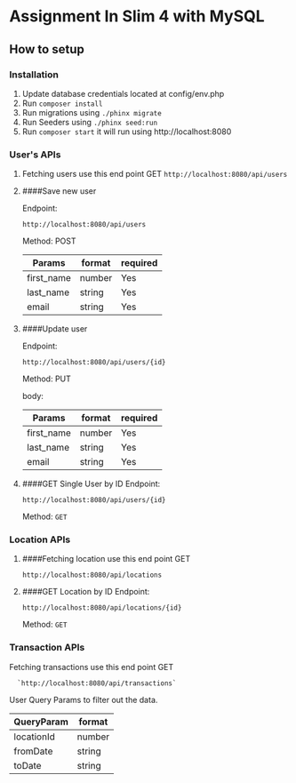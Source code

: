 # Assignment In Slim 4 with MySQL

## How to setup

### Installation
1. Update database credentials located at config/env.php
2. Run `composer install`
3. Run migrations using `./phinx migrate`
4. Run Seeders using `./phinx seed:run`
5. Run `composer start` it will run using http://localhost:8080

### User's APIs
1. Fetching users use this end point GET `http://localhost:8080/api/users`


2. ####Save new user
    
    Endpoint: 


      `http://localhost:8080/api/users`

   Method: POST

   Params | format | required
         --- | --- | ---
   first_name | number | Yes
   last_name | string | Yes
   email | string | Yes


3. ####Update user

   Endpoint: 


      `http://localhost:8080/api/users/{id}`

   Method: PUT

   body: 

   Params | format | required
      --- | --- | ---
   first_name | number | Yes
   last_name | string | Yes
   email | string | Yes

5. ####GET Single User by ID
   Endpoint: 

   
      `http://localhost:8080/api/users/{id}`

   Method: `GET`


### Location APIs
1. ####Fetching location use this end point GET 


      `http://localhost:8080/api/locations`


2. ####GET Location by ID
   Endpoint: 

   
      `http://localhost:8080/api/locations/{id}`

   Method: `GET`


### Transaction APIs
   Fetching transactions use this end point GET 

   
      `http://localhost:8080/api/transactions`

User Query Params to filter out the data.


   QueryParam | format 
   --- | --- 
   locationId | number 
   fromDate | string
   toDate | string

   

